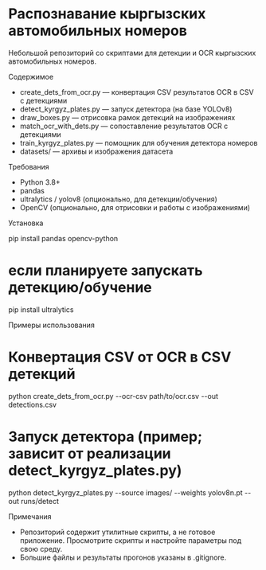 # Распознавание кыргызских автомобильных номеров

Небольшой репозиторий со скриптами для детекции и OCR кыргызских автомобильных номеров.

Содержимое
- create_dets_from_ocr.py  — конвертация CSV результатов OCR в CSV с детекциями
- detect_kyrgyz_plates.py  — запуск детектора (на базе YOLOv8)
- draw_boxes.py            — отрисовка рамок детекций на изображениях
- match_ocr_with_dets.py   — сопоставление результатов OCR с детекциями
- train_kyrgyz_plates.py   — помощник для обучения детектора номеров
- datasets/                — архивы и изображения датасета

Требования
- Python 3.8+
- pandas
- ultralytics / yolov8 (опционально, для детекции/обучения)
- OpenCV (опционально, для отрисовки и работы с изображениями)

Установка

pip install pandas opencv-python
# если планируете запускать детекцию/обучение
pip install ultralytics

Примеры использования

# Конвертация CSV от OCR в CSV детекций
python create_dets_from_ocr.py --ocr-csv path/to/ocr.csv --out detections.csv

# Запуск детектора (пример; зависит от реализации detect_kyrgyz_plates.py)
python detect_kyrgyz_plates.py --source images/ --weights yolov8n.pt --out runs/detect

Примечания
- Репозиторий содержит утилитные скрипты, а не готовое приложение. Просмотрите скрипты и настройте параметры под свою среду.
- Большие файлы и результаты прогонов указаны в .gitignore.
